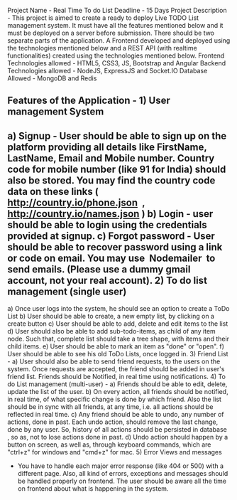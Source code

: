 Project Name - Real Time To do List
Deadline - 15 Days
Project Description -
This project is aimed to create a ready to deploy Live TODO List management system.
It must have all the features mentioned below and it must be deployed on a server
before submission. There should be two separate parts of the application. A Frontend
developed and deployed using the technologies mentioned below and a REST API (with
realtime functionalities) created using the technologies mentioned below.
Frontend Technologies allowed - HTML5, CSS3, JS, Bootstrap and Angular
Backend Technologies allowed - NodeJS, ExpressJS and Socket.IO
Database Allowed - MongoDB and Redis

Features of the Application -
1)
User management System
​
 -
a)
Signup - User should be able to sign up on the platform providing all
details like FirstName, LastName, Email and Mobile number. Country
code for mobile number (like 91 for India) should also be stored. You may
find the country code data on these links
(
​
http://country.io/phone.json
​
,
​
http://country.io/names.json
​
)
b)
Login - user should be able to login using the credentials provided at
signup.
c)
Forgot password - User should be able to recover password using a link or
code on email. You may use 
​
Nodemailer
​
 to send emails. (Please use a
dummy gmail account, not your real account).
2)
To do list management (single user) 
​
-
a)
Once user logs into the system, he should see an option to create a ToDo
List
b)
User should be able to create, a new empty list, by clicking on a create
button
c)
User should be able to add, delete and edit items to the list
d)
User should also be able to add sub-todo-items, as child of any item node.
Such that, complete list should take a tree shape, with items and their
child items.
e)
User should be able to mark an item as "done" or "open".
f)
User should be able to see his old ToDo Lists, once logged in.
3)
Friend List -
a)
User should also be able to send friend requests, to the users on the
system. Once requests are accepted, the friend should be added in user's
friend list. Friends should be Notified, in real time using notifications.
4)
To do List management (multi-user) -
a)
Friends should be able to edit, delete, update the list of the user.
b)
On every action, all friends should be notified, in real time, of what specific
change is done by which friend. Also the list should be in sync with all
friends, at any time, i.e. all actions should be reflected in real time.
c)
Any friend should be able to undo, any number of actions, done in past.
Each undo action, should remove the last change, done by any user. So,
history of all actions should be persisted in database
​
, so as, not to
lose actions done in past.
d)
Undo action should happen by a button on screen, as well as, through
keyboard commands, which are "ctrl+z" for windows and "cmd+z" for mac.
5)
Error Views and messages
​
 - You have to handle each major error response
(like 404 or 500) with a different page. Also, all kind of errors, exceptions and
messages should be handled properly on frontend. The user should be aware all
the time on frontend about what is happening in the system.
